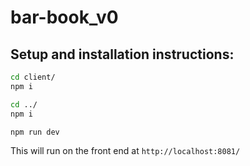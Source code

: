 # bar-book_v0

## Setup and installation instructions:

```sh
cd client/
npm i

cd ../
npm i

npm run dev
```

This will run on the front end at `http://localhost:8081/`
